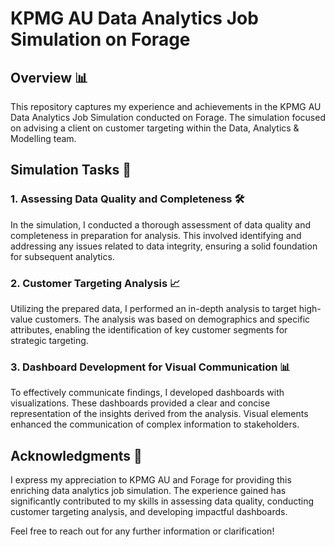# KPMG AU Data Analytics Job Simulation on Forage

## Overview 📊

This repository captures my experience and achievements in the KPMG AU Data Analytics Job Simulation conducted on Forage. The simulation focused on advising a client on customer targeting within the Data, Analytics & Modelling team.

## Simulation Tasks 🚀

### 1. Assessing Data Quality and Completeness 🛠️

In the simulation, I conducted a thorough assessment of data quality and completeness in preparation for analysis. This involved identifying and addressing any issues related to data integrity, ensuring a solid foundation for subsequent analytics.

### 2. Customer Targeting Analysis 📈

Utilizing the prepared data, I performed an in-depth analysis to target high-value customers. The analysis was based on demographics and specific attributes, enabling the identification of key customer segments for strategic targeting.

### 3. Dashboard Development for Visual Communication 📊

To effectively communicate findings, I developed dashboards with visualizations. These dashboards provided a clear and concise representation of the insights derived from the analysis. Visual elements enhanced the communication of complex information to stakeholders.

## Acknowledgments 🙌

I express my appreciation to KPMG AU and Forage for providing this enriching data analytics job simulation. The experience gained has significantly contributed to my skills in assessing data quality, conducting customer targeting analysis, and developing impactful dashboards.

Feel free to reach out for any further information or clarification!
